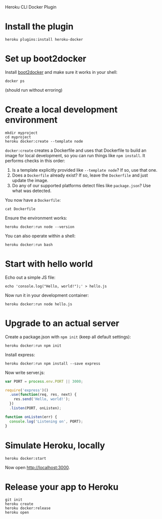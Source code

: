 Heroku CLI Docker Plugin

# Install the plugin

```
heroku plugins:install heroku-docker
```

# Set up boot2docker

Install [boot2docker](http://boot2docker.io/) and make sure it works in your shell:

```
docker ps
```

(should run without erroring)

# Create a local development environment

```
mkdir myproject
cd myproject
heroku docker:create --template node
```

`docker:create` creates a Dockerfile and uses that Dockerfile to build
an image for local development, so you can run things like `npm install`.
It performs checks in this order:

1. Is a template explicitly provided like `--template node`? If so, use that one.
2. Does a `Dockerfile` already exist? If so, leave the `Dockerfile` and just update the image.
3. Do any of our supported platforms detect files like `package.json`? Use what was detected.

You now have a `Dockerfile`:

```
cat Dockerfile
```

Ensure the environment works:

```
heroku docker:run node --version
```

You can also operate within a shell:

```
heroku docker:run bash
```

# Start with hello world

Echo out a simple JS file:

```
echo 'console.log("Hello, world!");' > hello.js
```

Now run it in your development container:

```
heroku docker:run node hello.js
```

# Upgrade to an actual server

Create a package.json with `npm init` (keep all default settings):

```
heroku docker:run npm init
```

Install express:

```
heroku docker:run npm install --save express
```

Now write server.js:

```js
var PORT = process.env.PORT || 3000;

require('express')()
  .use(function(req, res, next) {
    res.send('Hello, world!');
  })
  .listen(PORT, onListen);

function onListen(err) {
  console.log('Listening on', PORT);
}
```

# Simulate Heroku, locally

```
heroku docker:start
```

Now open [http://localhost:3000](http://localhost:3000).

# Release your app to Heroku

```
git init
heroku create
heroku docker:release
heroku open
```
